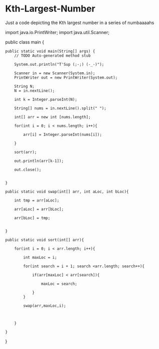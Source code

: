 # Kth-Largest-Number
Just a code depicting the Kth largest number in a series of numbaaaahs


import java.io.PrintWriter;
import java.util.Scanner;

public class main {

	public static void main(String[] args) {
		// TODO Auto-generated method stub
		
		System.out.println("T'Sup (;-;) (-_-)");
		
		Scanner in = new Scanner(System.in);	
		PrintWriter out = new PrintWriter(System.out);
		
		String N;
		N = in.nextLine();
		
		int k = Integer.parseInt(N);
		
		String[] nums = in.nextLine().split(" ");
		
		int[] arr = new int [nums.length];
		
		for(int i = 0; i < nums.length; i++){
			
			arr[i] = Integer.parseInt(nums[i]);
			
		}
		
		sort(arr);
		
		out.println(arr[k-1]);
		
		out.close();
		
		
	}
	
	public static void swap(int[] arr, int aLoc, int bLoc){
		
		int tmp = arr[aLoc];
		
		arr[aLoc] = arr[bLoc];
		
		arr[bLoc] = tmp;
		
		
	}
	
	public static void sort(int[] arr){
		
		for(int i = 0; i < arr.length; i++){
			
			int maxLoc = i;
			
			for(int search = i + 1; search <arr.length; search++){
				
				if(arr[maxLoc] < arr[search]){
					
					maxLoc = search;
					
				}
			}
			
			swap(arr,maxLoc,i);
			
			
			
		}
		
	}

}
